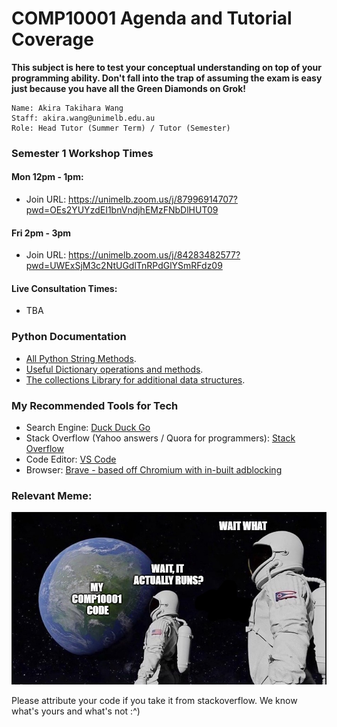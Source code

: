 # COMP10001 Agenda and Tutorial Coverage
**This subject is here to test your conceptual understanding on top of your programming ability. Don't fall into the trap of assuming the exam is easy just because you have all the Green Diamonds on Grok!**
```
Name: Akira Takihara Wang
Staff: akira.wang@unimelb.edu.au
Role: Head Tutor (Summer Term) / Tutor (Semester)
```

### Semester 1 Workshop Times
#### Mon 12pm - 1pm:  
- Join URL: https://unimelb.zoom.us/j/87996914707?pwd=OEs2YUYzdEI1bnVndjhEMzFNbDlHUT09

#### Fri 2pm - 3pm 
- Join URL: https://unimelb.zoom.us/j/84283482577?pwd=UWExSjM3c2NtUGdlTnRPdGlYSmRFdz09

#### Live Consultation Times:
- TBA

### Python Documentation
- [All Python String Methods](https://docs.python.org/3/library/stdtypes.html#string-methods).
- [Useful Dictionary operations and methods](https://docs.python.org/3/library/stdtypes.html#dict.get).
- [The collections Library for additional data structures](https://docs.python.org/3/library/collections.html#counter-objects).

### My Recommended Tools for Tech
- Search Engine: [Duck Duck Go](https://duckduckgo.com/)
- Stack Overflow (Yahoo answers / Quora for programmers): [Stack Overflow](https://stackoverflow.com/)
- Code Editor: [VS Code](https://code.visualstudio.com/)
- Browser: [Brave - based off Chromium with in-built adblocking](https://brave.com/)

### Relevant Meme:
![alt text](Capture.PNG)

Please attribute your code if you take it from stackoverflow. We know what's yours and what's not :^)
